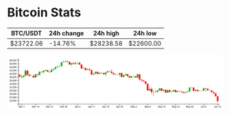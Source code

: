 # Bitcoin Stats

BTC/USDT|24h change|24h high|24h low|
|---|---|---|---|
|$23722.06|-14.76%|$28238.58|$22600.00|

<img src="./chart.svg">

